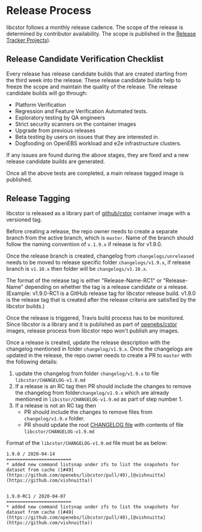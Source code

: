 # Release Process
libcstor follows a monthly release cadence. The scope of the release is determined by contributor availability. The scope is published in the [Release Tracker Projects](https://github.com/orgs/openebs/projects)).

## Release Candidate Verification Checklist

Every release has release candidate builds that are created starting from the third week into the release. These release candidate builds help to freeze the scope and maintain the quality of the release. The release candidate builds will go through:
- Platform Verification
- Regression and Feature Verification Automated tests.
- Exploratory testing by QA engineers
- Strict security scanners on the container images
- Upgrade from previous releases
- Beta testing by users on issues that they are interested in.
- Dogfooding on OpenEBS workload and e2e infrastructure clusters.

If any issues are found during the above stages, they are fixed and a new release candidate builds are generated.

Once all the above tests are completed, a main release tagged image is published.

## Release Tagging

libcstor is released as a library part of [github/cstor](https://github.com/openebs/cstor) container image with a versioned tag.

Before creating a release, the repo owner needs to create a separate branch from the active branch, which is `master`. Name of the branch should follow the naming convention of `v.1.9.x` if release is for v1.9.0.

Once the release branch is created, changelog from `changelogs/unreleased` needs to be moved to release specific folder `changelogs/v1.9.x`, if release branch is `v1.10.x` then folder will be `changelogs/v1.10.x`.

The format of the release tag is either "Release-Name-RC1" or "Release-Name" depending on whether the tag is a release candidate or a release. (Example: v1.9.0-RC1 is a GitHub release tag for libcstor release build. v1.9.0 is the release tag that is created after the release criteria are satisfied by the libcstor builds.)

Once the release is triggered, Travis build process has to be monitored. Since libcstor is a library and it is published as part of [openebs/cstor](https://github.com/openebs/cstor) images, release process from libcstor repo won't publish any images.

Once a release is created, update the release description with the changelog mentioned in folder `changelog/v1.9.x`. Once the changelogs are updated in the release, the repo owner needs to create a PR to `master` with the following details:
1. update the changelog from folder `changelog/v1.9.x` to file `libcstor/CHANGELOG-v1.9.md`
2. If a release is an RC tag then PR should include the changes to remove the changelog from folder`changelog/v1.9.x` which are already mentioned in `libcstor/CHANGELOG-v1.9.md` as part of step number 1.
3. If a release is not an RC tag then
    - PR should include the changes to remove files from `changelog/v1.9.x` folder.
    - PR should update the root [CHANGELOG file](https://github.com/openebs/libcstor/blob/master/CHANGELOG.md) with contents of file `libcstor/CHANGELOG-v1.9.md`

Format of the `libcstor/CHANGELOG-v1.9.md` file must be as below:
```
1.9.0 / 2020-04-14
========================
* added new command listsnap under zfs to list the snapshots for dataset from cache ([#49](https://github.com/openebs/libcstor/pull/49),[@vishnuitta](https://github.com/vishnuitta))


1.9.0-RC1 / 2020-04-07
========================
* added new command listsnap under zfs to list the snapshots for dataset from cache ([#49](https://github.com/openebs/libcstor/pull/49),[@vishnuitta](https://github.com/vishnuitta))
```
